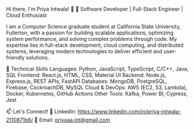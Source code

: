 Hi there, I'm Priya Intwala! 👋
🚀 Software Developer | Full-Stack Engineer | Cloud Enthusiast

I am a Computer Science graduate student at California State University, Fullerton, with a passion for building scalable applications, optimizing system performance, and solving complex problems through code. My expertise lies in full-stack development, cloud computing, and distributed systems, leveraging modern technologies to deliver efficient and user-friendly solutions.

🔹 Technical Skills
Languages: Python, JavaScript, TypeScript, C/C++, Java, SQL
Frontend: React.js, HTML, CSS, Material UI
Backend: Node.js, Express.js, REST APIs, FastAPI
Databases: MongoDB, PostgreSQL, Firebase, CockroachDB, MySQL
Cloud & DevOps: AWS (EC2, S3, Lambda), Docker, Kubernetes, GitHub Actions
Other Tools: Kafka, Power BI, Cypress, Jest


📫 Let's Connect!
💼 LinkedIn: https://www.linkedin.com/in/priya-intwala-2110871b6/
📩 Email: priyaaa.int@gmail.com
